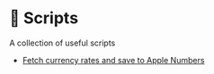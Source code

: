 #  Scripts
A collection of useful scripts

- [Fetch currency rates and save to Apple Numbers](fetch_rates_and_save_to_numbers/README.MD)
